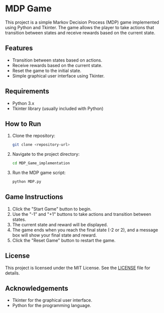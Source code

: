 # MDP Game

This project is a simple Markov Decision Process (MDP) game implemented using Python and Tkinter. The game allows the player to take actions that transition between states and receive rewards based on the current state.

## Features

- Transition between states based on actions.
- Receive rewards based on the current state.
- Reset the game to the initial state.
- Simple graphical user interface using Tkinter.

## Requirements

- Python 3.x
- Tkinter library (usually included with Python)

## How to Run

1. Clone the repository:
   ```sh
   git clone <repository-url>
   ```
2. Navigate to the project directory:
   ```sh
   cd MDP_Game_implementation
   ```
3. Run the MDP game script:
   ```sh
   python MDP.py
   ```

## Game Instructions

1. Click the "Start Game" button to begin.
2. Use the "-1" and "+1" buttons to take actions and transition between states.
3. The current state and reward will be displayed.
4. The game ends when you reach the final state (-2 or 2), and a message box will show your final state and reward.
5. Click the "Reset Game" button to restart the game.

## License

This project is licensed under the MIT License. See the [LICENSE](LICENSE) file for details.

## Acknowledgements

- Tkinter for the graphical user interface.
- Python for the programming language.

